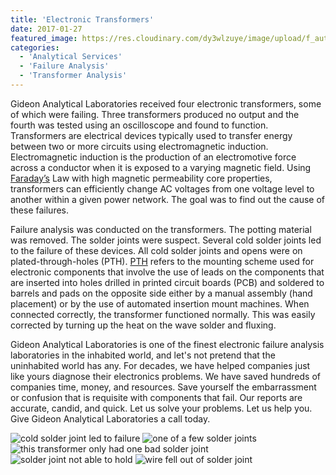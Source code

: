 ```yaml
---
title: 'Electronic Transformers'
date: 2017-01-27
featured_image: https://res.cloudinary.com/dy3wlzuye/image/upload/f_auto,c_scale,w_250/v1/GideonLabs/cold-solder-joint-led-to-failure.jpg
categories:
  - 'Analytical Services'
  - 'Failure Analysis'
  - 'Transformer Analysis'
---
```


Gideon Analytical Laboratories received four electronic transformers, some of which were failing. Three transformers produced no output and the fourth was tested using an oscilloscope and found to function. Transformers are electrical devices typically used to transfer energy between two or more circuits using electromagnetic induction. Electromagnetic induction is the production of an electromotive force across a conductor when it is exposed to a varying magnetic field. Using [Faraday’s](http://hyperphysics.phy-astr.gsu.edu/hbase/electric/farlaw.html) Law with high magnetic permeability core properties, transformers can efficiently change AC voltages from one voltage level to another within a given power network. The goal was to find out the cause of these failures.

Failure analysis was conducted on the transformers. The potting material was removed. The solder joints were suspect. Several cold solder joints led to the failure of these devices. All cold solder joints and opens were on plated-through-holes (PTH). [PTH](https://en.wikipedia.org/wiki/Through-hole_technology) refers to the mounting scheme used for electronic components that involve the use of leads on the components that are inserted into holes drilled in printed circuit boards (PCB) and soldered to barrels and pads on the opposite side either by a manual assembly (hand placement) or by the use of automated insertion mount machines. When connected correctly, the transformer functioned normally. This was easily corrected by turning up the heat on the wave solder and fluxing.

Gideon Analytical Laboratories is one of the finest electronic failure analysis laboratories in the inhabited world, and let's not pretend that the uninhabited world has any. For decades, we have helped companies just like yours diagnose their electronics problems. We have saved hundreds of companies time, money, and resources. Save yourself the embarrassment or confusion that is requisite with components that fail. Our reports are accurate, candid, and quick. Let us solve your problems. Let us help you. Give Gideon Analytical Laboratories a call today.

![cold solder joint led to failure](https://res.cloudinary.com/dy3wlzuye/image/upload/f_auto,c_scale,w_300/GideonLabs/cold-solder-joint-led-to-failure.jpg 'Cold solder joint led to failure')
![one of a few solder joints](https://res.cloudinary.com/dy3wlzuye/image/upload/f_auto,c_scale,w_300/GideonLabs/one-of-a-few-solder-joints.jpg 'one of a few solder joints')
![this transformer only had one bad solder joint](https://res.cloudinary.com/dy3wlzuye/image/upload/f_auto,c_scale,w_300/GideonLabs/this-transformer-only-had-one-bad-solder-joint.jpg 'this transformer only had one bad solder joint')
![solder joint not able to hold](https://res.cloudinary.com/dy3wlzuye/image/upload/f_auto,c_scale,w_300/GideonLabs/solder-joint-not-able-to-hold.jpg 'solder joint not able to hold')
![wire fell out of solder joint](https://res.cloudinary.com/dy3wlzuye/image/upload/f_auto,c_scale,w_300/GideonLabs/wire-fell-out-of-solder-joint.jpg 'wire fell out of solder joint')
